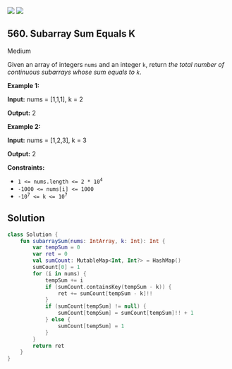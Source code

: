 [![](https://img.shields.io/github/stars/javadev/LeetCode-in-All?label=Stars&style=flat-square)](https://github.com/javadev/LeetCode-in-All)
[![](https://img.shields.io/github/forks/javadev/LeetCode-in-All?label=Fork%20me%20on%20GitHub%20&style=flat-square)](https://github.com/javadev/LeetCode-in-All/fork)

## 560\. Subarray Sum Equals K

Medium

Given an array of integers `nums` and an integer `k`, return _the total number of continuous subarrays whose sum equals to `k`_.

**Example 1:**

**Input:** nums = [1,1,1], k = 2

**Output:** 2 

**Example 2:**

**Input:** nums = [1,2,3], k = 3

**Output:** 2 

**Constraints:**

*   <code>1 <= nums.length <= 2 * 10<sup>4</sup></code>
*   `-1000 <= nums[i] <= 1000`
*   <code>-10<sup>7</sup> <= k <= 10<sup>7</sup></code>

## Solution

```kotlin
class Solution {
    fun subarraySum(nums: IntArray, k: Int): Int {
        var tempSum = 0
        var ret = 0
        val sumCount: MutableMap<Int, Int?> = HashMap()
        sumCount[0] = 1
        for (i in nums) {
            tempSum += i
            if (sumCount.containsKey(tempSum - k)) {
                ret += sumCount[tempSum - k]!!
            }
            if (sumCount[tempSum] != null) {
                sumCount[tempSum] = sumCount[tempSum]!! + 1
            } else {
                sumCount[tempSum] = 1
            }
        }
        return ret
    }
}
```